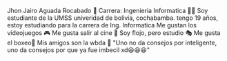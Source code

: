 Jhon Jairo Aguada Rocabado 🫡
Carrera: Ingenieria Informatica 🧑‍💻
Soy estudiante de la UMSS univeridad de bolivia, cochabamba. tengo 19 años, estoy estudiando para la carrera de Ing. Informatica
Me gustan los videojuegos 🎮
Me  gusta salir al cine 🎥
Soy flojo, pero estudio 🎭
Me gusta el boxeo🥊
Mis amigos son la wbda 🚨
"Uno no da consejos por inteligente, uno da consejos por que ya fue imbecil xd😆😆😆"
 
